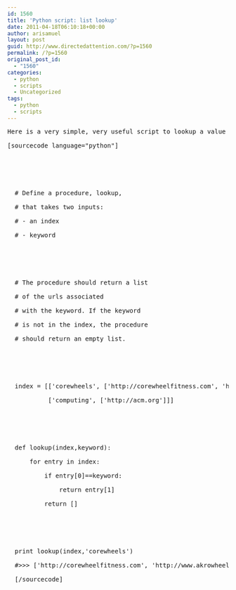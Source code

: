 ```yaml
---
id: 1560
title: 'Python script: list lookup'
date: 2011-04-18T06:10:18+00:00
author: arisamuel
layout: post
guid: http://www.directedattention.com/?p=1560
permalink: /?p=1560
original_post_id:
  - "1560"
categories:
  - python
  - scripts
  - Uncategorized
tags:
  - python
  - scripts
---
```

<pre>Here is a very simple, very useful script to lookup a value in a list of lists.<br />
[sourcecode language="python"]</p>


<p>
  # Define a procedure, lookup,<br />
  # that takes two inputs:<br />
  # - an index<br />
  # - keyword
</p>


<p>
  # The procedure should return a list<br />
  # of the urls associated<br />
  # with the keyword. If the keyword<br />
  # is not in the index, the procedure<br />
  # should return an empty list.
</p>


<p>
  index = [['corewheels', ['http://corewheelfitness.com', 'http://www.akrowheels.com']],<br />
           ['computing', ['http://acm.org']]]
</p>


<p>
  def lookup(index,keyword):<br />
      for entry in index:<br />
          if entry[0]==keyword:<br />
              return entry[1]<br />
          return []
</p>


<p>
  print lookup(index,'corewheels')<br />
  #>>> ['http://corewheelfitness.com', 'http://www.akrowheels.com']<br />
  [/sourcecode]
</p>